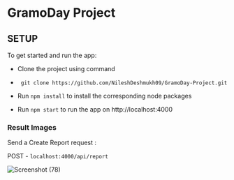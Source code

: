 
#  GramoDay Project
## SETUP  


To get started and run the app:

 - Clone the project  using command 

 - ``` git clone https://github.com/NileshDeshmukh09/GramoDay-Project.git```

 - Run ``` npm install ``` to install the corresponding node packages
 - Run  ``` npm start ``` to run the app on http://localhost:4000


### Result Images 


Send a Create Report request  : 

POST  - ``` localhost:4000/api/report ```

![Screenshot (78)](https://user-images.githubusercontent.com/86465008/158894858-5c938322-e25b-4636-b1a7-9612c2dfbec5.png)




